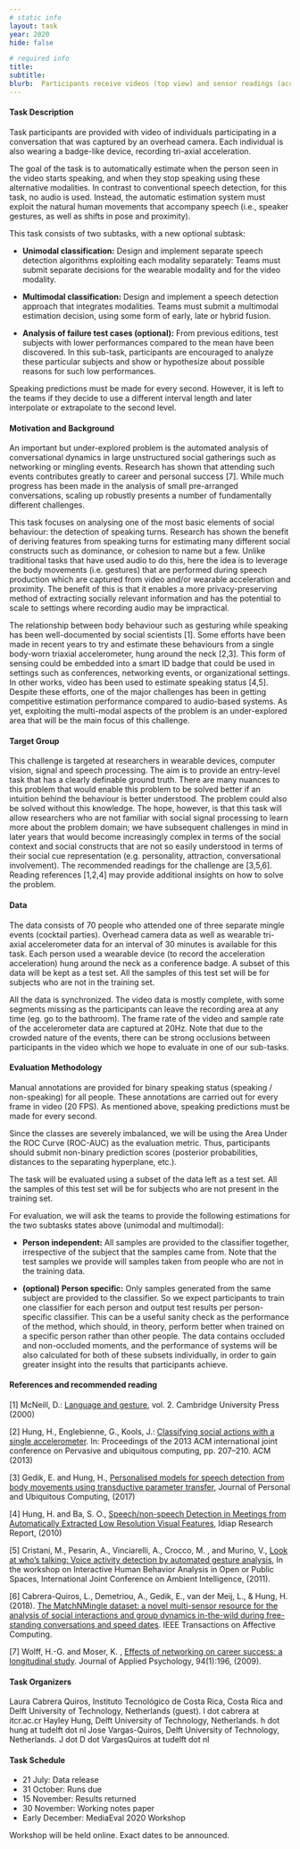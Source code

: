 ```yaml
---
# static info
layout: task
year: 2020
hide: false

# required info
title:
subtitle:
blurb:  Participants receive videos (top view) and sensor readings (acceleration and proximity) of people having conversations in a natural social setting and are required to detect speaking turns. No audio signal is available for use. The task encourages research on better privacy preservation during recordings made to study social interactions, and has the potential to scale to settings where recording audio may be impractical.
---
```


<!-- # please respect the structure below-->


#### Task Description

Task participants are provided with video of individuals participating in a conversation that was captured by an overhead camera. Each individual is also wearing a badge-like device, recording tri-axial acceleration.

The goal of the task is to automatically estimate when the person seen in the video starts speaking, and when they stop speaking using these alternative modalities. In contrast to conventional speech detection, for this task, no audio is used. Instead, the automatic estimation system must exploit the natural human movements that accompany speech (i.e., speaker gestures, as well as shifts in pose and proximity).

This task consists of two subtasks, with a new optional subtask:

* **Unimodal classification:** Design and implement separate speech detection algorithms exploiting each modality separately: Teams must submit separate decisions for the wearable modality and for the video modality.

* **Multimodal classification:** Design and implement a speech detection approach that integrates modalities. Teams must submit a multimodal estimation decision, using some form of early, late or hybrid fusion.

* **Analysis of failure test cases (optional):** From previous editions, test subjects with lower performances compared to the mean have been discovered. In this sub-task, participants are encouraged to analyze these particular subjects and show or hypothesize about possible reasons for such low performances. 

Speaking predictions must be made for every second. However, it is left to the teams if they decide to use a different interval length and later interpolate or extrapolate to the second level.


#### Motivation and Background

An important but under-explored problem is the automated analysis of conversational dynamics in large unstructured social gatherings such as networking or mingling events. Research has shown that attending such events contributes greatly to career and personal success [7]. While much progress has been made in the analysis of small pre-arranged conversations, scaling up robustly presents a number of fundamentally different challenges.

This task focuses on analysing one of the most basic elements of social behaviour: the detection of speaking turns. Research has shown the benefit of deriving features from speaking turns for estimating many different social constructs such as dominance, or cohesion to name but a few. Unlike traditional tasks that have used audio to do this, here the idea is to leverage the body movements (i.e. gestures) that are performed during speech production which are captured from video and/or wearable acceleration and proximity. The benefit of this is that it enables a more privacy-preserving method of extracting socially relevant information and has the potential to scale to settings where recording audio may be impractical.

The relationship between body behaviour such as gesturing while speaking has been well-documented by social scientists [1]. Some efforts have been made in recent years to try and estimate these behaviours from a single body-worn triaxial accelerometer, hung around the neck [2,3]. This form of sensing could be embedded into a smart ID badge that could be used in settings such as conferences, networking events, or organizational settings. In other works, video has been used to estimate speaking status [4,5]. Despite these efforts, one of the major challenges has been in getting competitive estimation performance compared to audio-based systems. As yet, exploiting the multi-modal aspects of the problem is an under-explored area that will be the main focus of this challenge.


#### Target Group

This challenge is targeted at researchers in wearable devices, computer vision, signal and speech processing. The aim is to provide an entry-level task that has a clearly definable ground truth. There are many nuances to this problem that would enable this problem to be solved better if an intuition behind the behaviour is better understood. The problem could also be solved without this knowledge. The hope, however, is that this task will allow researchers who are not familiar with social signal processing to learn more about the problem domain; we have subsequent challenges in mind in later years that would become increasingly complex in terms of the social context and social constructs that are not so easily understood in terms of their social cue representation (e.g. personality, attraction, conversational involvement). The recommended readings for the challenge are [3,5,6]. Reading references [1,2,4] may provide additional insights on how to solve the problem.


#### Data

The data consists of 70 people who attended one of three separate mingle events (cocktail parties). Overhead camera data as well as wearable tri-axial accelerometer data for an interval of 30 minutes is available for this task. Each person used a wearable device (to record the acceleration acceleration) hung around the neck as a conference badge. A subset of this data will be kept as a test set. All the samples of this test set will be for subjects who are not in the training set.

All the data is synchronized. The video data is mostly complete, with some segments missing as the participants can leave the recording area at any time (eg. go to the bathroom). The frame rate of the video and sample rate of the accelerometer data are captured at 20Hz. Note that due to the crowded nature of the events, there can be strong occlusions between participants in the video which we hope to evaluate in one of our sub-tasks.


#### Evaluation Methodology

Manual annotations are provided for binary speaking status (speaking / non-speaking) for all people. These annotations are carried out for every frame in video (20 FPS). As mentioned above, speaking predictions must be made for every second.

Since the classes are severely imbalanced, we will be using the Area Under the ROC Curve (ROC-AUC) as the evaluation metric. Thus, participants should submit non-binary prediction scores (posterior probabilities, distances to the separating hyperplane, etc.).

The task will be evaluated using a subset of the data left as a test set. All the samples of this test set will be for subjects who are not present in the training set.

For evaluation, we will ask the teams to provide the following estimations for the two subtasks states above (unimodal and multimodal):

* **Person independent:** All samples are provided to the classifier together, irrespective of the subject that the samples came from. Note that the test samples we provide will samples taken from people who are not in the training data.

* **(optional) Person specific:** Only samples generated from the same subject are provided to the classifier. So we expect participants to train one classifier for each person and output test results per person-specific classifier. This can be a useful sanity check as the performance of the method, which should, in theory, perform better when trained on a specific person rather than other people.
The data contains occluded and non-occluded moments, and the performance of systems will be also calculated for both of these subsets individually, in order to gain greater insight into the results that participants achieve.


#### References and recommended reading
<!-- # Please use the ACM format for references https://www.acm.org/publications/authors/reference-formatting (but no DOI needed)-->
<!-- # The paper title should be a hyperlink leading to the paper online-->
[1] McNeill, D.: [Language and gesture](https://www.cambridge.org/core/books/language-and-gesture/2D216A21B6484304C347FFB0DFCC39BB), vol. 2. Cambridge University Press (2000)

[2] Hung, H., Englebienne, G., Kools, J.: [Classifying social actions with a single accelerometer](https://dl.acm.org/doi/pdf/10.1145/2493432.2493513?casa_token=rB1te_mCb3wAAAAA:dTnFrRm1YqAOVqsixGmJu_Xc1fKZQfhLbuju5meZnMMj1C15xzSQ0yBvnE5Nw3SFnSnXdC9ls3ZEC1M). In: Proceedings of the 2013 ACM international joint conference on Pervasive and ubiquitous computing, pp. 207–210. ACM (2013)

[3] Gedik, E. and Hung, H., [Personalised models for speech detection from body movements using transductive parameter transfer](https://link.springer.com/article/10.1007/s00779-017-1006-4), Journal of Personal and Ubiquitous Computing, (2017)

[4] Hung, H. and Ba, S. O., [Speech/non-speech Detection in Meetings from Automatically Extracted Low Resolution Visual Features](https://infoscience.epfl.ch/record/146060), Idiap Research Report, (2010)

[5] Cristani, M., Pesarin, A., Vinciarelli, A., Crocco, M. , and Murino, V., [Look at who’s talking: Voice activity detection by automated gesture analysis](https://d1wqtxts1xzle7.cloudfront.net/8048683/gestures.pdf?1327801984=&response-content-disposition=inline%3B+filename%3DLook_at_whos_talking_Voice_activity_dete.pdf&Expires=1594664408&Signature=ea8pxw-LIng563aOFzxmlug-7SJqjNvizHJ1UY1kY-ANJ8qq8XS0~EBhOvKVaTT1KgAoducvgJHOdh7md3~jYFqBqcVV7QGsKRt8H5s1Ni0m7yOndhI5Acm6RAJzOUsHCubP3LsyzdClZ5sAP769KLVubpaweNw5uvUJzw8kbOTijVzF7rET4aOmc4FY7m0avFzi4jlYr65kJm5jIG1AOOfY7gycMbhYfJalg4n7C4H2X7Xyt-IqvDfHnpuxSK6Hj4pljfTn8wuFJjt6OTeDmA7jNlyiRMqhpuuvhhoK94N2~Zq1KFe6H4wDGH1BjWSGZwfwkBpL4J3J2BzGJdVCtw__&Key-Pair-Id=APKAJLOHF5GGSLRBV4ZA), In the workshop on Interactive Human Behavior Analysis in Open or Public Spaces, International Joint Conference on Ambient Intelligence, (2011).

[6] Cabrera-Quiros, L., Demetriou, A., Gedik, E., van der Meij, L., & Hung, H. (2018). [The MatchNMingle dataset: a novel multi-sensor resource for the analysis of social interactions and group dynamics in-the-wild during free-standing conversations and speed dates](http://homepage.tudelft.nl/3e2t5/MatchNMingle.pdf). IEEE Transactions on Affective Computing.

[7] Wolff, H.-G. and Moser, K. , [Effects of networking on career success: a longitudinal study](http://homepages.se.edu/cvonbergen/files/2013/01/Effects-of-Networking-on-Career-Success_A-Longitudinal-Study.pdf). Journal of Applied Psychology, 94(1):196, (2009).


#### Task Organizers
<!-- # add the email address of the contact organizer-->
Laura Cabrera Quiros,  Instituto Tecnológico de Costa Rica, Costa Rica and Delft University of Technology, Netherlands (guest). l dot cabrera at itcr.ac.cr
Hayley Hung, Delft University of Technology, Netherlands. h dot hung at tudelft dot nl
Jose Vargas-Quiros, Delft University of Technology, Netherlands. J dot D dot VargasQuiros at tudelft dot nl

<!--#### Task Auxiliaries
 # if there are people helping with the task, but are not bearing the main responsibility for the task, they are auxiliaries. Please delete this heading if you have no auxiliaries-->

#### Task Schedule
* 21 July: Data release <!-- # Replace XX with your date. Latest possible is 31 July-->
* 31 October: Runs due <!-- # Replace XX with your date. Latest possible is 31 October-->
* 15 November: Results returned  <!-- Fixed. Please do not change-->
* 30 November: Working notes paper  <!-- Fixed. Please do not change-->
* Early December: MediaEval 2020 Workshop <!-- Fixed. Please do not change-->

Workshop will be held online. Exact dates to be announced.
